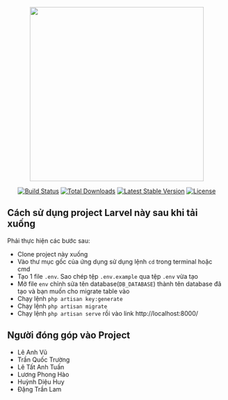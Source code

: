 <p align="center"><a href="https://laravel.com" target="_blank"><img src="https://raw.githubusercontent.com/laravel/art/master/logo-lockup/5%20SVG/2%20CMYK/1%20Full%20Color/laravel-logolockup-cmyk-red.svg" width="400"></a></p>

<p align="center">
<a href="https://travis-ci.org/laravel/framework"><img src="https://travis-ci.org/laravel/framework.svg" alt="Build Status"></a>
<a href="https://packagist.org/packages/laravel/framework"><img src="https://img.shields.io/packagist/dt/laravel/framework" alt="Total Downloads"></a>
<a href="https://packagist.org/packages/laravel/framework"><img src="https://img.shields.io/packagist/v/laravel/framework" alt="Latest Stable Version"></a>
<a href="https://packagist.org/packages/laravel/framework"><img src="https://img.shields.io/packagist/l/laravel/framework" alt="License"></a>
</p>

## Cách sử dụng project Larvel này sau khi tải xuống

Phải thực hiện các bước sau:

- Clone project này xuống
- Vào thư mục gốc của ứng dụng sử dụng lệnh `cd` trong terminal hoặc cmd
- Tạo 1 file `.env`. Sao chép tệp `.env.example` qua tệp `.env` vừa tạo
- Mở file `env` chỉnh sửa tên database(`DB_DATABASE`) thành tên database đã tạo và bạn muốn cho migrate table vào
- Chạy lệnh `php artisan key:generate`
- Chạy lệnh `php artisan migrate`
- Chạy lệnh `php artisan serve` rồi vào link http://localhost:8000/

## Người đóng góp vào Project

- Lê Anh Vũ
- Trần Quốc Trường
- Lê Tất Anh Tuấn
- Lương Phong Hào
- Huỳnh Diệu Huy
- Đặng Trần Lam
